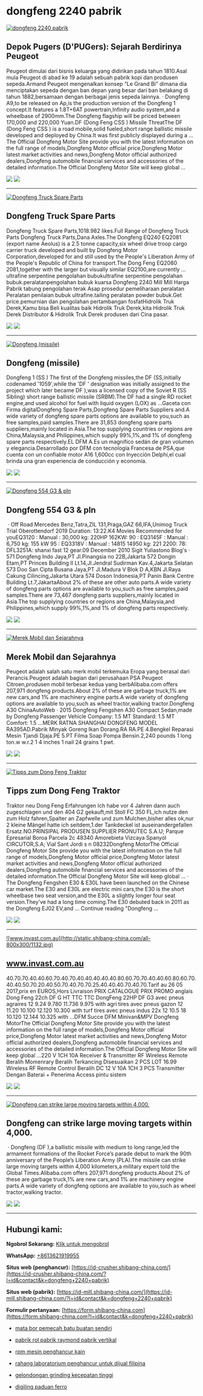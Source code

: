 # dongfeng 2240 pabrik

<a href="https://swt.shibang-china.com/?l=id&img&k=dongfeng+2240+pabrik" target="_blank">![dongfeng 2240 pabrik](http://static.shibang-china.com/all-800x300/134.jpg)</a>

## Depok Pugers (D'PUGers): Sejarah Berdirinya Peugeot
Peugeot dimulai dari bisnis keluarga yang didirikan pada tahun 1810.Asal mula Peugeot di abad ke 19 adalah sebuah pabrik kopi dan produsen sepeda.Armand Peugeot mengenalkan konsep “Le Grand Bi” dimana dia menciptakan sepeda dengan ban depan yang besar dari ban belakang di tahun 1882,bersamaan dengan berbagai jenis sepeda lainnya.&nbsp;&#0183;&#32;Dongfeng A9,to be released on Ap,is the production version of the Dongfeng 1 concept.It features a 1.8T+6AT powertrain,Infinity audio system,and a wheelbase of 2900mm.The Dongfeng flagship will be priced between 170,000 and 220,000 Yuan.DF (Dong Feng CSS ) Missile ThreatThe DF (Dong Feng CSS ) is a road mobile,solid fueled,short range ballistic missile developed and deployed by China.It was first publicly displayed during a …The Official Dongfeng Motor Site provide you with the latest information on the full range of models,Dongfeng Motor official price,Dongfeng Motor latest market activities and news,Dongfeng Motor official authorized dealers,Dongfeng automobile financial services and accessories of the detailed information.The Official Dongfeng Motor Site will keep global …


<a href="https://whatsapp.shibangsoft.com/WhatsApp.php" target="_blank" title="WhatsApp">![](http://static.shibang-china.com/icon/whatsapp.png)</a> <a href="https://swt.shibang-china.com/?l=id&icon&k=dongfeng+2240+pabrik" target="_blank">![](http://static.shibang-china.com/icon/chat-id.png)</a>

---

<a href="https://swt.shibang-china.com/?l=id&img&k=dongfeng+2240+pabrik" target="_blank">![Dongfeng Truck Spare Parts](http://static.shibang-china.com/all-800x300/1494.jpg)</a>

## Dongfeng Truck Spare Parts
Dongfeng Truck Spare Parts,1018.982 likes.Full Range of Dongfeng Truck Parts Dongfeng Truck Parts,Dana Axles.The Dongfeng EQ240 EQ2081 (export name Aeolus) is a 2.5 tonne capacity,six wheel drive troop cargo carrier truck developed and built by Dongfeng Motor Corporation,developed for and still used by the People's Liberation Army of the People's Republic of China for transport.The Dong Feng EQ2080 2081,together with the larger but visually similar EQ2100,are currently …ultrafine serpentine pengolahan bubukultrafine serpentine pengolahan bubuk.peralatanpengolahan bubuk kuarsa Dongfeng 2240 Mill Mill Harga Pabrik tabung pengolahan terak Asap prosedur pemeliharaan peralatan Peralatan penilaian bubuk ultrafine.tailing peralatan powder bubuk.Get price.pemurnian dan pengolahan pertambangan fosfatHidrolik Truk Derek,Kamu bisa Beli kualitas baik Hidrolik Truk Derek,kita Hidrolik Truk Derek Distributor &amp; Hidrolik Truk Derek produsen dari Cina pasar.


<a href="https://whatsapp.shibangsoft.com/WhatsApp.php" target="_blank" title="WhatsApp">![](http://static.shibang-china.com/icon/whatsapp.png)</a> <a href="https://swt.shibang-china.com/?l=id&icon&k=dongfeng+2240+pabrik" target="_blank">![](http://static.shibang-china.com/icon/chat-id.png)</a>

---

<a href="https://swt.shibang-china.com/?l=id&img&k=dongfeng+2240+pabrik" target="_blank">![Dongfeng (missile)](http://static.shibang-china.com/all-800x300/1302.jpg)</a>

## Dongfeng (missile)
Dongfeng 1 (SS ) The first of the Dongfeng missiles,the DF (SS,initially codenamed '1059',while the 'DF ' designation was initially assigned to the project which later became DF ),was a licensed copy of the Soviet R (SS Sibling) short range ballistic missile (SRBM).The DF had a single RD rocket engine,and used alcohol for fuel with liquid oxygen (LOX) as …Gaceta con Firma digitalDongfeng Spare Parts,Dongfeng Spare Parts Suppliers and.A wide variety of dongfeng spare parts options are available to you,such as free samples,paid samples.There are 31,853 dongfeng spare parts suppliers,mainly located in Asia.The top supplying countries or regions are China,Malaysia,and Philippines,which supply 99%,1%,and 1% of dongfeng spare parts respectively.EL DFM A.Es un magnifico sed&#225;n de gran volumen y elegancia.Desarrollado por DFM con tecnolog&#237;a Francesa de PSA,que cuenta con un confiable motor A16 1,600cc con Inyecci&#243;n Delphi,el cual brinda una gran experiencia de conducci&#243;n y econom&#237;a.


<a href="https://whatsapp.shibangsoft.com/WhatsApp.php" target="_blank" title="WhatsApp">![](http://static.shibang-china.com/icon/whatsapp.png)</a> <a href="https://swt.shibang-china.com/?l=id&icon&k=dongfeng+2240+pabrik" target="_blank">![](http://static.shibang-china.com/icon/chat-id.png)</a>

---

<a href="https://swt.shibang-china.com/?l=id&img&k=dongfeng+2240+pabrik" target="_blank">![Dongfeng 554 G3 &amp; pln](http://static.shibang-china.com/all-800x300/295.jpg)</a>

## Dongfeng 554 G3 &amp; pln
&nbsp;&#0183;&#32;Off Road Mercedes Benz,Tatra,ZIL 131,Praga,GAZ 66,IFA,Unimog Truck Trial Oberottendorf 2019 Duration: 13:22.K4 Movies Recommended for youEQ3120 : Manual : 30,000 kg: 220HP 162KW: 90 : EQ3145F : Manual : 6,750 kg: 155 kW 95 : EQ3318V : Manual : 14815 14950 kg: 221 2200: 78: DFL3251A: shanxi fast 12 gear.09 December 2010 Sigit Yuliastono Blog's&nbsp;&#0183;&#32;571 Dongfeng Indo Jaya,PT Jl.Pinangsia no 22B,Jakarta 572 Dongin Etam,PT Princes Building II Lt.14,Jl.Jendral Sudirman Kav.4,Jakarta Selatan 573 Doo San Cipta Busana Jaya,PT Jl.Madura V Blok D A,KBN Jl.Raya Cakung Cilincing,Jakarta Utara 574 Doson Indonesia,PT Panin Bank Centre Building Lt.7,JakartaAbout 2% of these are other auto parts.A wide variety of dongfeng parts options are available to you,such as free samples,paid samples.There are 73,467 dongfeng parts suppliers,mainly located in Asia.The top supplying countries or regions are China,Malaysia,and Philippines,which supply 99%,1%,and 1% of dongfeng parts respectively.


<a href="https://whatsapp.shibangsoft.com/WhatsApp.php" target="_blank" title="WhatsApp">![](http://static.shibang-china.com/icon/whatsapp.png)</a> <a href="https://swt.shibang-china.com/?l=id&icon&k=dongfeng+2240+pabrik" target="_blank">![](http://static.shibang-china.com/icon/chat-id.png)</a>

---

<a href="https://swt.shibang-china.com/?l=id&img&k=dongfeng+2240+pabrik" target="_blank">![Merek Mobil dan Sejarahnya](http://static.shibang-china.com/all-800x300/1164.jpg)</a>

## Merek Mobil dan Sejarahnya
Peugeot adalah salah satu merk mobil terkemuka Eropa yang berasal dari Perancis.Peugeot adalah bagian dari perusahaan PSA Peugeot Citroen,produsen mobil terbesar kedua yang berbAlibaba.com offers 207,971 dongfeng products.About 2% of these are garbage truck,1% are new cars,and 1% are machinery engine parts.A wide variety of dongfeng options are available to you,such as wheel tractor,walking tractor.Dongfeng A30 ChinaAutoWeb&nbsp;&#0183;&#32;2015 Dongfeng Fengshen A30 Compact Sedan,made by Dongfeng Passenger Vehicle Company: 1.5 MT Standard: 1.5 MT Comfort: 1.5 …MERK RATNA SHANGHAI DONGFENG MODEL RA395AD.Pabrik Minyak Goreng Ikan Dorang.RA RA.PE 4.Bengkel Reparasi Mesin Tjandi Djaja.PE 5.PT Filma Soap Pompa Bensin.2,240 pounds 1 long ton.w w.r.2 1 4 inches 1 nail 24 grains 1 pwt.


<a href="https://whatsapp.shibangsoft.com/WhatsApp.php" target="_blank" title="WhatsApp">![](http://static.shibang-china.com/icon/whatsapp.png)</a> <a href="https://swt.shibang-china.com/?l=id&icon&k=dongfeng+2240+pabrik" target="_blank">![](http://static.shibang-china.com/icon/chat-id.png)</a>

---

<a href="https://swt.shibang-china.com/?l=id&img&k=dongfeng+2240+pabrik" target="_blank">![Tipps zum Dong Feng Traktor](http://static.shibang-china.com/all-800x300/962.jpg)</a>

## Tipps zum Dong Feng Traktor
Traktor neu Dong Feng Erfahrungen Ich habe vor 4 Jahren dann auch zugeschlagen und den 404 G2 gekauft,mit Stoll FC 350 FL,ich nutze den zum Holz fahren,Spalter an Zapfwelle und zum Mulchen,bisher alles ok,nur 2 kleine M&#228;ngel hatte ich seitdem,1.der Tankdeckel ist auseinandergefallen Ersatz.NO.PRINSIPAL PRODUSEN SUPPLIER PRONUTEC S.A.U; Parque Epresarial Boroa Parcela 2c 48340 Amorebieta Vizcaya Spanyol CIRCUTOR,S.A; Vial Sant Jordi s n 08232Dongfeng MotorThe Official Dongfeng Motor Site provide you with the latest information on the full range of models,Dongfeng Motor official price,Dongfeng Motor latest market activities and news,Dongfeng Motor official authorized dealers,Dongfeng automobile financial services and accessories of the detailed information.The Official Dongfeng Motor Site will keep global …&nbsp;&#0183;&#32;The Dongfeng Fengshen E30 &amp; E30L have been launched on the Chinese car market.The E30 and E30L are electric mini cars,the E30 is the short wheelbase two seat version,and the E30L a slightly longer four seat version.They’ve had a long time coming.The E30 debuted back in 2011 as the Dongfeng EJ02 EV,and … Continue reading &quot;Dongfeng …


<a href="https://whatsapp.shibangsoft.com/WhatsApp.php" target="_blank" title="WhatsApp">![](http://static.shibang-china.com/icon/whatsapp.png)</a> <a href="https://swt.shibang-china.com/?l=id&icon&k=dongfeng+2240+pabrik" target="_blank">![](http://static.shibang-china.com/icon/chat-id.png)</a>

---

<a href="https://swt.shibang-china.com/?l=id&img&k=dongfeng+2240+pabrik" target="_blank">![www.invast.com.au](http://static.shibang-china.com/all-800x300/1132.jpg)</a>

## www.invast.com.au
40.70.70.40.40.60.70.40.70.40.40.40.40.40.80.60.70.70.40.40.60.80.60.70.40.40.50.70.20.40.50.70.40.70.70.25.40.40.40.70.40.70.Tarif au 26 05 2017,prix en EUROS,Hors Livraison PRIX CATALOGUE PRIX PROMO anglais Dong Feng 22ch DF G HT TTC TTC DongFeng 22HP DF G3  avec pneus agraires 12 9.24 9.780 11.736 9.975 with agri tires avec pneus gazon 12 11.20 10.100 12.120 10.300 with turf tires avec pneus indus 22x 12 10.5 18 10.120 12.144 10.325 with …DFM Succe DFM Minivan&amp;MPV Dongfeng MotorThe Official Dongfeng Motor Site provide you with the latest information on the full range of models,Dongfeng Motor official price,Dongfeng Motor latest market activities and news,Dongfeng Motor official authorized dealers,Dongfeng automobile financial services and accessories of the detailed information.The Official Dongfeng Motor Site will keep global …220 V 1CH 10A Receiver &amp; Transmitter RF Wireless Remote Beralih Momenrary Beralih Terkancing Disesuaikan 2 PCS LOT 16.99 Wireless RF Remote Control Beralih DC 12 V 10A 1CH 3 PCS Transmitter Dengan Baterai + Penerima Access pintu sistem


<a href="https://whatsapp.shibangsoft.com/WhatsApp.php" target="_blank" title="WhatsApp">![](http://static.shibang-china.com/icon/whatsapp.png)</a> <a href="https://swt.shibang-china.com/?l=id&icon&k=dongfeng+2240+pabrik" target="_blank">![](http://static.shibang-china.com/icon/chat-id.png)</a>

---

<a href="https://swt.shibang-china.com/?l=id&img&k=dongfeng+2240+pabrik" target="_blank">![Dongfeng can strike large moving targets within 4,000.](http://static.shibang-china.com/all-800x300/994.jpg)</a>

## Dongfeng can strike large moving targets within 4,000.
&nbsp;&#0183;&#32;Dongfeng (DF ),a ballistic missile with medium to long range,led the armament formations of the Rocket Force’s parade debut to mark the 90th anniversary of the People’s Liberation Army (PLA).The missile can strike large moving targets within 4,000 kilometers,a military expert told the Global Times.Alibaba.com offers 207,971 dongfeng products.About 2% of these are garbage truck,1% are new cars,and 1% are machinery engine parts.A wide variety of dongfeng options are available to you,such as wheel tractor,walking tractor.

<a href="https://whatsapp.shibangsoft.com/WhatsApp.php" target="_blank" title="WhatsApp">![](http://static.shibang-china.com/icon/whatsapp.png)</a> <a href="https://swt.shibang-china.com/?l=id&icon&k=dongfeng+2240+pabrik" target="_blank">![](http://static.shibang-china.com/icon/chat-id.png)</a>

---
## Hubungi kami:

**Ngobrol Sekarang:** [Klik untuk mengobrol](https://swt.shibang-china.com?l=id&contact&k=dongfeng+2240+pabrik)

**WhatsApp:**  [+8613621919955](https://whatsapp.shibangsoft.com/WhatsApp.php)

**Situs web (penghancur):** [https://id-crusher.shibang-china.com/](https://id-crusher.shibang-china.com/?l=id&contact&k=dongfeng+2240+pabrik)

**Situs web (pabrik):** [https://id-mill.shibang-china.com/](https://id-mill.shibang-china.com/?l=id&contact&k=dongfeng+2240+pabrik)

**Formulir pertanyaan:** [https://form.shibang-china.com](https://form.shibang-china.com?l=id&contact&k=dongfeng+2240+pabrik)

* [mata bor pemecah batu buatan sendiri](../44/mata%20bor%20pemecah%20batu%20buatan%20sendiri.md)

* [pabrik rol pabrik raymond pabrik vertikal](../48/pabrik%20rol%20pabrik%20raymond%20pabrik%20vertikal.md)

* [rpm mesin penghancur kain](../41/rpm%20mesin%20penghancur%20kain.md)

* [rahang laboratorium penghancur untuk dijual filipina](../45/rahang%20laboratorium%20penghancur%20untuk%20dijual%20filipina.md)

* [gelondongan grinding kecepatan tinggi](../41/gelondongan%20grinding%20kecepatan%20tinggi.md)

* [digiling paduan ferro](../42/digiling%20paduan%20ferro.md)